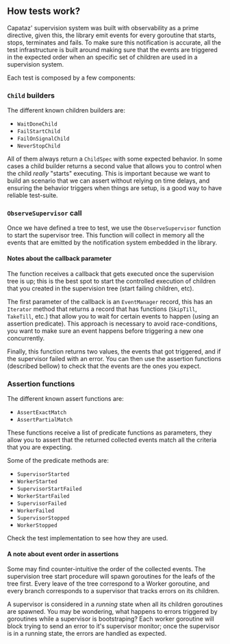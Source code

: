 ## How tests work?

Capataz' supervision system was built with observability as a prime directive,
given this, the library emit events for every goroutine that starts, stops,
terminates and fails. To make sure this notification is accurate, all the test
infrastructure is built around making sure that the events are triggered in the
expected order when an specific set of children are used in a supervision
system.

Each test is composed by a few components:

### `Child` builders

The different known children builders are:

* `WaitDoneChild`
* `FailStartChild`
* `FailOnSignalChild`
* `NeverStopChild`

All of them always return a `ChildSpec` with some expected behavior. In some
cases a child builder returns a second value that allows you to control when the
child _really_ "starts" executing. This is important because we want to build an
scenario that we can assert without relying on time delays, and ensuring the
behavior triggers when things are setup, is a good way to have reliable
test-suite.

### `ObserveSupervisor` call

Once we have defined a tree to test, we use the `ObserveSupervisor` function to
start the supervisor tree. This function will collect in memory all the events
that are emitted by the notification system embedded in the library.

#### Notes about the callback parameter

The function receives a callback that gets executed once the supervision tree is
up; this is the best spot to start the controlled execution of children that you
created in the supervision tree (start failing children, etc).

The first parameter of the callback is an `EventManager` record, this has an
`Iterator` method that returns a record that has functions (`SkipTill`,
`TakeTill`, etc.) that allow you to wait for certain events to happen (using an
assertion predicate). This approach is necessary to avoid race-conditions, you
want to make sure an event happens before triggering a new one concurrently.

Finally, this function returns two values, the events that got triggered, and if
the supervisor failed with an error. You can then use the assertion functions
(described bellow) to check that the events are the ones you expect.

### Assertion functions

The different known assert functions are:

* `AssertExactMatch`
* `AssertPartialMatch`

These functions receive a list of predicate functions as parameters, they allow
you to assert that the returned collected events match all the criteria that you
are expecting.

Some of the predicate methods are:

* `SupervisorStarted`
* `WorkerStarted`
* `SupervisorStartFailed`
* `WorkerStartFailed`
* `SupervisorFailed`
* `WorkerFailed`
* `SupervisorStopped`
* `WorkerStopped`

Check the test implementation to see how they are used.

#### A note about event order in assertions

Some may find counter-intuitive the order of the collected events. The
supervision tree start procedure will spawn goroutines for the leafs of the tree
first. Every leave of the tree correspond to a Worker goroutine, and every
branch corresponds to a supervisor that tracks errors on its children.

A supervisor is considered in a _running_ state when all its children goroutines
are spawned. You may be wondering, what happens to errors triggered by
goroutines while a supervisor is bootstraping? Each worker goroutine will block
trying to send an error to it's supervisor monitor; once the supervisor is in a
running state, the errors are handled as expected.

